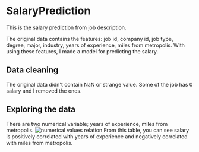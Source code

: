 # SalaryPrediction

This is the salary prediction from job description.

The original data contains the features: job id, company id, job type, degree, major, industry, years of experience, miles from metropolis.
With using these features, I made a model for predicting the salary.

## Data cleaning

The original data didn't contain NaN or strange value.
Some of the job has 0 salary and I removed the ones.

## Exploring the data

There are two numerical variable; years of experience, miles from metropolis.
![numerical values relation](https://user-images.githubusercontent.com/5339011/74351853-b15ef180-4d85-11ea-9384-358a703f4d82.png)
From this table, you can see salary is positively correlated with years of experience and negatively correlated with miles from metropolis.

